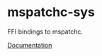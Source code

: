 # mspatchc-sys #
FFI bindings to mspatchc.

[Documentation](https://retep998.github.io/doc/mspatchc-sys/)
